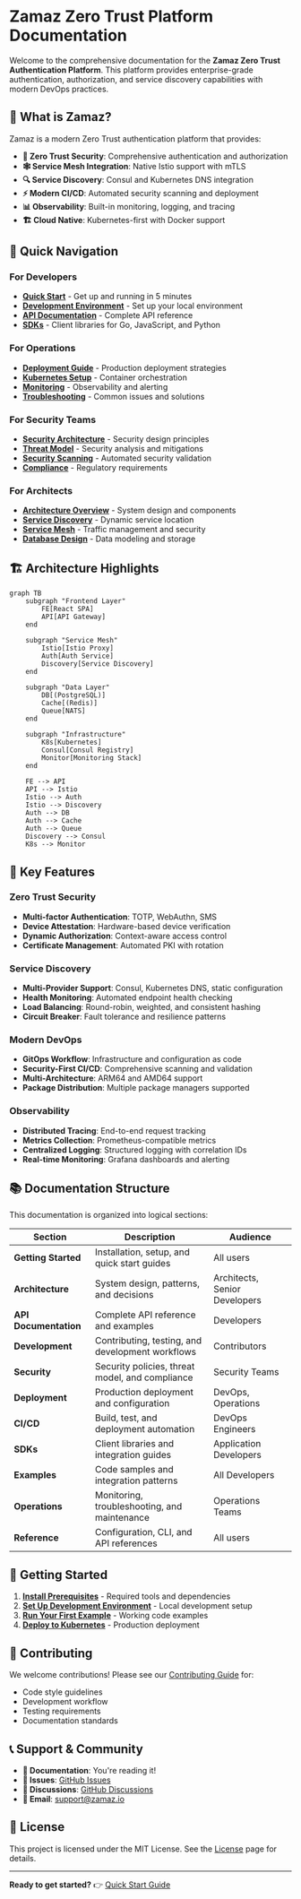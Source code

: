 # Zamaz Zero Trust Platform Documentation

Welcome to the comprehensive documentation for the **Zamaz Zero Trust Authentication Platform**. This platform provides enterprise-grade authentication, authorization, and service discovery capabilities with modern DevOps practices.

## 🚀 What is Zamaz?

Zamaz is a modern Zero Trust authentication platform that provides:

- **🔐 Zero Trust Security**: Comprehensive authentication and authorization
- **🕸️ Service Mesh Integration**: Native Istio support with mTLS
- **🔍 Service Discovery**: Consul and Kubernetes DNS integration
- **⚡ Modern CI/CD**: Automated security scanning and deployment
- **📊 Observability**: Built-in monitoring, logging, and tracing
- **🏗️ Cloud Native**: Kubernetes-first with Docker support

## 🎯 Quick Navigation

### For Developers
- **[Quick Start](getting-started/quick-start.md)** - Get up and running in 5 minutes
- **[Development Environment](getting-started/development.md)** - Set up your local environment
- **[API Documentation](api/overview.md)** - Complete API reference
- **[SDKs](sdk/overview.md)** - Client libraries for Go, JavaScript, and Python

### For Operations
- **[Deployment Guide](deployment/overview.md)** - Production deployment strategies
- **[Kubernetes Setup](deployment/kubernetes.md)** - Container orchestration
- **[Monitoring](operations/monitoring.md)** - Observability and alerting
- **[Troubleshooting](operations/troubleshooting.md)** - Common issues and solutions

### For Security Teams
- **[Security Architecture](architecture/security.md)** - Security design principles
- **[Threat Model](security/threat-model.md)** - Security analysis and mitigations
- **[Security Scanning](security/scanning.md)** - Automated security validation
- **[Compliance](security/compliance.md)** - Regulatory requirements

### For Architects
- **[Architecture Overview](architecture/overview.md)** - System design and components
- **[Service Discovery](architecture/service-discovery.md)** - Dynamic service location
- **[Service Mesh](architecture/service-mesh.md)** - Traffic management and security
- **[Database Design](architecture/database.md)** - Data modeling and storage

## 🏗️ Architecture Highlights

```mermaid
graph TB
    subgraph "Frontend Layer"
        FE[React SPA]
        API[API Gateway]
    end
    
    subgraph "Service Mesh"
        Istio[Istio Proxy]
        Auth[Auth Service]
        Discovery[Service Discovery]
    end
    
    subgraph "Data Layer"
        DB[(PostgreSQL)]
        Cache[(Redis)]
        Queue[NATS]
    end
    
    subgraph "Infrastructure"
        K8s[Kubernetes]
        Consul[Consul Registry]
        Monitor[Monitoring Stack]
    end
    
    FE --> API
    API --> Istio
    Istio --> Auth
    Istio --> Discovery
    Auth --> DB
    Auth --> Cache
    Auth --> Queue
    Discovery --> Consul
    K8s --> Monitor
```

## 🔑 Key Features

### Zero Trust Security
- **Multi-factor Authentication**: TOTP, WebAuthn, SMS
- **Device Attestation**: Hardware-based device verification
- **Dynamic Authorization**: Context-aware access control
- **Certificate Management**: Automated PKI with rotation

### Service Discovery
- **Multi-Provider Support**: Consul, Kubernetes DNS, static configuration
- **Health Monitoring**: Automated endpoint health checking
- **Load Balancing**: Round-robin, weighted, and consistent hashing
- **Circuit Breaker**: Fault tolerance and resilience patterns

### Modern DevOps
- **GitOps Workflow**: Infrastructure and configuration as code
- **Security-First CI/CD**: Comprehensive scanning and validation
- **Multi-Architecture**: ARM64 and AMD64 support
- **Package Distribution**: Multiple package managers supported

### Observability
- **Distributed Tracing**: End-to-end request tracking
- **Metrics Collection**: Prometheus-compatible metrics
- **Centralized Logging**: Structured logging with correlation IDs
- **Real-time Monitoring**: Grafana dashboards and alerting

## 📚 Documentation Structure

This documentation is organized into logical sections:

| Section | Description | Audience |
|---------|-------------|----------|
| **Getting Started** | Installation, setup, and quick start guides | All users |
| **Architecture** | System design, patterns, and decisions | Architects, Senior Developers |
| **API Documentation** | Complete API reference and examples | Developers |
| **Development** | Contributing, testing, and development workflows | Contributors |
| **Security** | Security policies, threat model, and compliance | Security Teams |
| **Deployment** | Production deployment and configuration | DevOps, Operations |
| **CI/CD** | Build, test, and deployment automation | DevOps Engineers |
| **SDKs** | Client libraries and integration guides | Application Developers |
| **Examples** | Code samples and integration patterns | All Developers |
| **Operations** | Monitoring, troubleshooting, and maintenance | Operations Teams |
| **Reference** | Configuration, CLI, and API references | All users |

## 🚦 Getting Started

1. **[Install Prerequisites](getting-started/installation.md)** - Required tools and dependencies
2. **[Set Up Development Environment](getting-started/development.md)** - Local development setup
3. **[Run Your First Example](examples/overview.md)** - Working code examples
4. **[Deploy to Kubernetes](deployment/kubernetes.md)** - Production deployment

## 🤝 Contributing

We welcome contributions! Please see our [Contributing Guide](development/contributing.md) for:

- Code style guidelines
- Development workflow
- Testing requirements
- Documentation standards

## 📞 Support & Community

- **📖 Documentation**: You're reading it!
- **🐛 Issues**: [GitHub Issues](https://github.com/zamaz/root-zamaz/issues)
- **💬 Discussions**: [GitHub Discussions](https://github.com/zamaz/root-zamaz/discussions)
- **📧 Email**: [support@zamaz.io](mailto:support@zamaz.io)

## 📄 License

This project is licensed under the MIT License. See the [License](appendix/license.md) page for details.

---

**Ready to get started?** 👉 [Quick Start Guide](getting-started/quick-start.md)